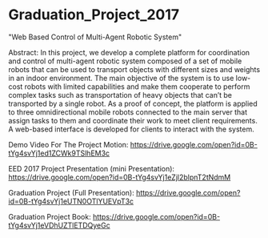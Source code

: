 # Graduation_Project_2017
"Web Based Control of Multi-Agent Robotic System"

Abstract:
In this project, we develop a complete platform for coordination and control of multi-agent robotic system composed of a set of mobile robots that can be used to transport objects with different sizes and weights in an indoor environment. The main objective of the system is to use low-cost robots with limited capabilities and make them cooperate to perform complex tasks such as transportation of heavy objects that can’t be transported by a single robot. As a proof of concept, the platform is applied to three omnidirectional mobile robots connected to the main server that assign tasks to them and coordinate their work to meet client requirements. A web-based interface is developed for clients to interact with the system.

Demo Video For The Project Motion:
https://drive.google.com/open?id=0B-tYg4svYj1ed1ZCWk9TSlhEM3c

EED 2017 Project Presentation (mini Presentation):
https://drive.google.com/open?id=0B-tYg4svYj1eZjl2blpnT2tNdmM

Graduation Project (Full Presentation):
https://drive.google.com/open?id=0B-tYg4svYj1eUTN0OTlYUEVpT3c

Graduation Project Book:
https://drive.google.com/open?id=0B-tYg4svYj1eVDhUZTlETDQyeGc
